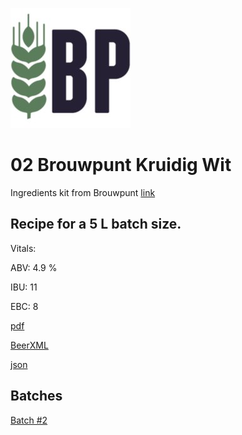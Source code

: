 ![logo](./02_Brouwpunt_Kruidig_Wit.jpeg)

# 02 Brouwpunt Kruidig Wit

Ingredients kit from Brouwpunt [link](https://brouwpunt.nl/product/kruidig-wit/)

## Recipe for a 5 L batch size.

Vitals:

ABV: 4.9 %

IBU: 11

EBC: 8

[pdf](./02_Brouwpunt_Kruidig_Wit.pdf)

[BeerXML](./02_Brouwpunt_Kruidig_Wit.xml)

[json](./02_Brouwpunt_Kruidig_Wit.json)

## Batches

[Batch #2](../../batches/batch_2/README.md)
